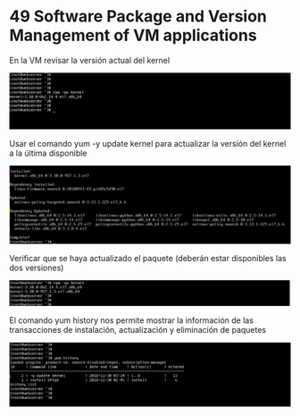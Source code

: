 
# 49 Software Package and Version Management of VM applications

En la VM revisar la versión actual del kernel

![image](img/actual-version-kernel.png)



Usar el comando yum -y update kernel para actualizar la versión del kernel a la última disponible

![image](img/kernel-update.png)


Verificar que se haya actualizado el paquete (deberán estar disponibles las dos versiones)

![image](img/nueva-version-kernel.png)


El comando yum history nos permite mostrar la información de las transacciones de instalación, actualización y eliminación de paquetes

![image](img/yum-history.png)



